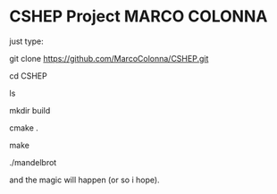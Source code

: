 # CSHEP Project MARCO COLONNA
just type:


git clone https://github.com/MarcoColonna/CSHEP.git

cd CSHEP

ls

mkdir build

cmake .

make

./mandelbrot


and the magic will happen (or so i hope).
